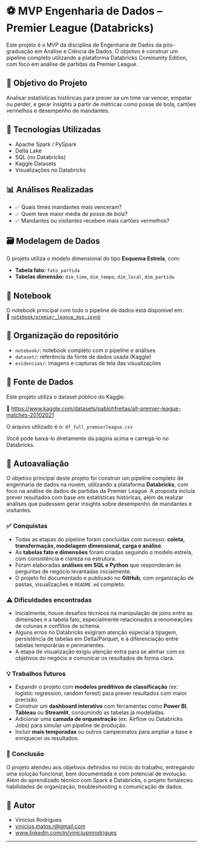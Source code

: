 # ⚽ MVP Engenharia de Dados – Premier League (Databricks)

Este projeto é o MVP da disciplina de Engenharia de Dados da pós-graduação em Análise e Ciência de Dados. O objetivo é construir um pipeline completo utilizando a plataforma Databricks Community Edition, com foco em análise de partidas da Premier League.

## 🎯 Objetivo do Projeto

Analisar estatísticas históricas para prever se um time vai vencer, empatar ou perder, e gerar insights a partir de métricas como posse de bola, cartões vermelhos e desempenho de mandantes.

## 🧱 Tecnologias Utilizadas
- Apache Spark / PySpark
- Delta Lake
- SQL (no Databricks)
- Kaggle Datasets
- Visualizações no Databricks

## 📊 Análises Realizadas

- ✅ Quais times mandantes mais venceram?
- ✅ Quem teve maior média de posse de bola?
- ✅ Mandantes ou visitantes recebem mais cartões vermelhos?

## 🗃️ Modelagem de Dados

O projeto utiliza o modelo dimensional do tipo **Esquema Estrela**, com:

- **Tabela fato:** `fato_partida`
- **Tabelas dimensão:** `dim_time`, `dim_tempo`, `dim_local`, `dim_partida`

## 📓 Notebook

O notebook principal com todo o pipeline de dados está disponível em:  
🔗 [`notebook/premier_league_mvp.ipynb`](notebook/premier_league_mvp.ipynb)

## 📁 Organização do repositório

- `notebook/`: notebook completo com o pipeline e análises
- `dataset/`: referência da fonte de dados usada (Kaggle)
- `evidencias/`: imagens e capturas de tela das visualizações

## 📁 Fonte de Dados

Este projeto utiliza o dataset público do Kaggle:

🔗 https://www.kaggle.com/datasets/pablohfreitas/all-premier-league-matches-20102021

O arquivo utilizado é o: `df_full_premierleague.csv`

Você pode baixá-lo diretamente da página acima e carregá-lo no Databricks.

## 🧪 Autoavaliação

O objetivo principal deste projeto foi construir um pipeline completo de engenharia de dados na nuvem, utilizando a plataforma **Databricks**, com foco na análise de dados de partidas da Premier League. A proposta incluía prever resultados com base em estatísticas históricas, além de realizar análises que pudessem gerar insights sobre desempenho de mandantes e visitantes.

### ✅ Conquistas
- Todas as etapas do pipeline foram concluídas com sucesso: **coleta, transformação, modelagem dimensional, carga e análise**.
- As **tabelas fato e dimensões** foram criadas seguindo o modelo estrela, com consistência e clareza na estrutura.
- Foram elaboradas **análises em SQL e Python** que responderam às perguntas de negócio levantadas inicialmente.
- O projeto foi documentado e publicado no **GitHub**, com organização de pastas, visualizações e `README.md` completo.

### ⚠️ Dificuldades encontradas
- Inicialmente, houve desafios técnicos na manipulação de joins entre as dimensões e a tabela fato, especialmente relacionados a renomeações de colunas e conflitos de schema.
- Alguns erros no Databricks exigiram atenção especial à tipagem, persistência de tabelas em Delta/Parquet, e à diferenciação entre tabelas temporárias e permanentes.
- A etapa de visualização exigiu atenção extra para se alinhar com os objetivos do negócio e comunicar os resultados de forma clara.

### 💡 Trabalhos futuros
- Expandir o projeto com **modelos preditivos de classificação** (ex: logistic regression, random forest) para prever resultados com maior precisão.
- Construir um **dashboard interativo** com ferramentas como **Power BI**, **Tableau** ou **Streamlit**, consumindo as tabelas já modeladas.
- Adicionar uma **camada de orquestração** (ex: Airflow ou Databricks Jobs) para simular um pipeline de produção.
- Incluir **mais temporadas** ou outros campeonatos para ampliar a base e enriquecer os resultados.

### 🎯 Conclusão
O projeto atendeu aos objetivos definidos no início do trabalho, entregando uma solução funcional, bem documentada e com potencial de evolução. Além do aprendizado técnico com Spark e Databricks, o projeto fortaleceu habilidades de organização, troubleshooting e comunicação de dados.

## 👤 Autor

- Vinicius Rodrigues
- vinicius.matos.r@gmail.com
- www.linkedin.com/in/viniciusmrodrigues

---
